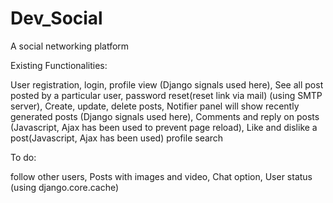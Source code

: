 # Dev_Social
A social networking platform

Existing Functionalities:

User registration, login, profile view (Django signals used here), 
See all post posted by a particular user, 
password reset(reset link via mail) (using SMTP server), 
Create, update, delete posts, 
 Notifier panel will show recently generated posts (Django signals used here), 
 Comments and reply on posts (Javascript, Ajax has been used to prevent page reload), 
 Like and dislike a post(Javascript, Ajax has been used)
 profile search



To do:

follow other users, Posts with images and video, Chat option, User status (using django.core.cache)
